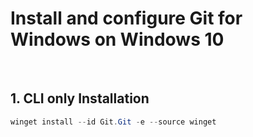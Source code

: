 # Install and configure Git for Windows on Windows 10
<br>

## 1. CLI only Installation

```powershell
winget install --id Git.Git -e --source winget
```
